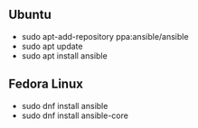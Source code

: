 ## Ubuntu

* sudo apt-add-repository ppa:ansible/ansible
* sudo apt update
* sudo apt install ansible


## Fedora Linux

* sudo dnf install ansible
* sudo dnf install ansible-core
